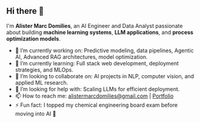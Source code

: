 ## Hi there 👋

I'm **Alister Marc Domilies**, an AI Engineer and Data Analyst passionate about building **machine learning systems**, **LLM applications**, and **process optimization models**.  

- 🔭 I’m currently working on: Predictive modeling, data pipelines, Agentic AI, Advanced RAG architectures, model optimization. 
- 🌱 I’m currently learning: Full stack web development, deployment strategies, and MLOps.
- 👯 I’m looking to collaborate on: AI projects in NLP, computer vision, and applied ML research.  
- 🤔 I’m looking for help with: Scaling LLMs for efficient deployment.  
- 📫 How to reach me: [alistermarcdomilies@gmail.com](mailto:alistermarcdomilies@gmail.com) | [Portfolio](https://alistermarc.github.io/)  
- ⚡ Fun fact: I topped my chemical engineering board exam before moving into AI 🚀  

<!--
**alistermarc/alistermarc** is a ✨ _special_ ✨ repository because its `README.md` (this file) appears on your GitHub profile.
-->
